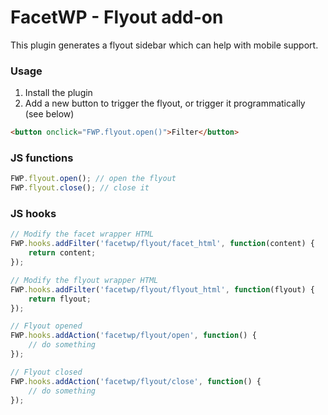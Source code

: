 # FacetWP - Flyout add-on
This plugin generates a flyout sidebar which can help with mobile support.

### Usage
1. Install the plugin
2. Add a new button to trigger the flyout, or trigger it programmatically (see below)

```html
<button onclick="FWP.flyout.open()">Filter</button>
```

### JS functions

```js
FWP.flyout.open(); // open the flyout
FWP.flyout.close(); // close it
```

### JS hooks

```js
// Modify the facet wrapper HTML
FWP.hooks.addFilter('facetwp/flyout/facet_html', function(content) {
    return content;
});

// Modify the flyout wrapper HTML
FWP.hooks.addFilter('facetwp/flyout/flyout_html', function(flyout) {
    return flyout;
});

// Flyout opened
FWP.hooks.addAction('facetwp/flyout/open', function() {
    // do something
});

// Flyout closed
FWP.hooks.addAction('facetwp/flyout/close', function() {
    // do something
});
```
